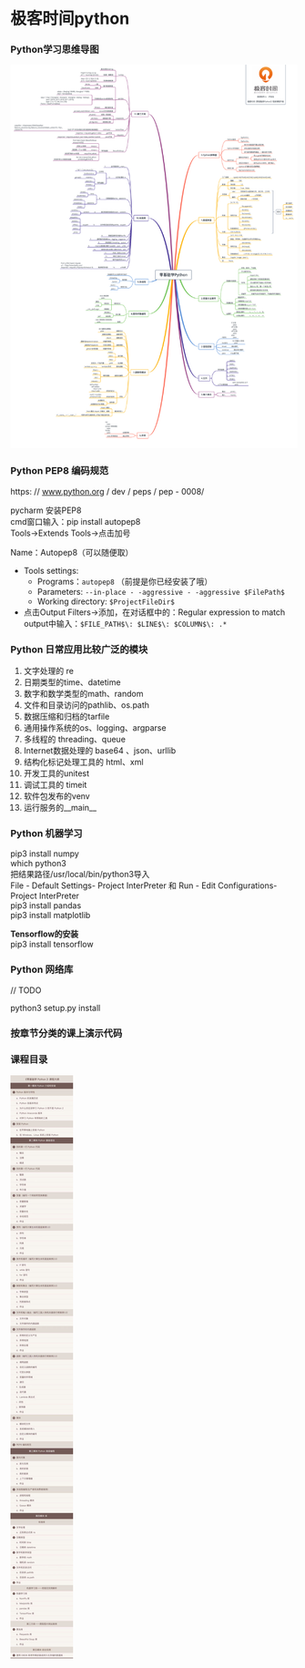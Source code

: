 # 极客时间python 

### Python学习思维导图
![思维导图](asserts/python_knowledge_map.jpg)

### Python PEP8 编码规范
https: // www.python.org / dev / peps / pep - 0008/  


pycharm 安装PEP8  
cmd窗口输入：pip install autopep8  
Tools→Extends Tools→点击加号  

Name：Autopep8（可以随便取）  
- Tools settings:
    - Programs：`autopep8` （前提是你已经安装了哦）  
    - Parameters: `--in-place - -aggressive - -aggressive $FilePath$`  
    - Working directory: `$ProjectFileDir$`  
- 点击Output Filters→添加，在对话框中的：Regular expression to match output中输入：`$FILE_PATH$\: $LINE$\: $COLUMN$\: .*`  

### Python 日常应用比较广泛的模块
1. 文字处理的 re
2. 日期类型的time、datetime
3. 数字和数学类型的math、random
4. 文件和目录访问的pathlib、os.path
5. 数据压缩和归档的tarfile
6. 通用操作系统的os、logging、argparse
7. 多线程的 threading、queue
8. Internet数据处理的 base64 、json、urllib
9. 结构化标记处理工具的 html、xml
10. 开发工具的unitest
11. 调试工具的 timeit
12. 软件包发布的venv
13. 运行服务的__main__

### Python 机器学习
pip3 install numpy  
which python3  
把结果路径/usr/local/bin/python3导入   
File - Default Settings- Project InterPreter 和 Run - Edit Configurations- Project InterPreter  
pip3 install pandas   
pip3 install matplotlib  

**Tensorflow的安装**  
pip3 install tensorflow  

### Python 网络库
// TODO  


python3 setup.py install  


### 按章节分类的课上演示代码 

### 课程目录
![contents](asserts/lingjichuxuePython.jpeg)

